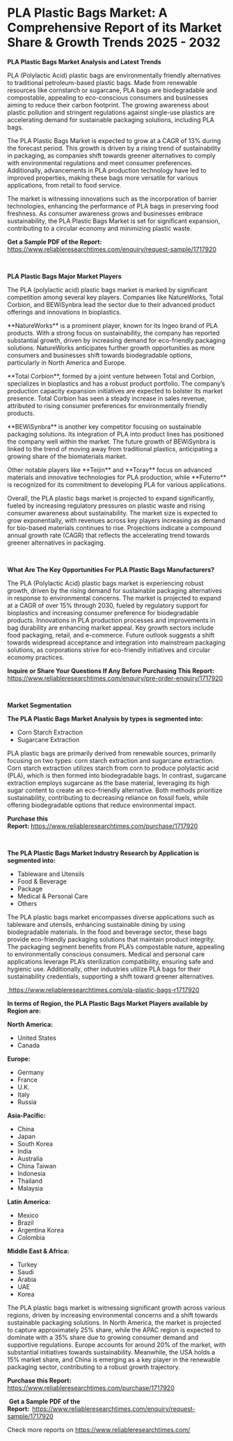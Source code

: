 <p><h1>PLA Plastic Bags Market: A Comprehensive Report of its Market Share & Growth Trends 2025 - 2032</h1></p><p><strong>PLA Plastic Bags Market Analysis and Latest Trends</strong></p>
<p><p>PLA (Polylactic Acid) plastic bags are environmentally friendly alternatives to traditional petroleum-based plastic bags. Made from renewable resources like cornstarch or sugarcane, PLA bags are biodegradable and compostable, appealing to eco-conscious consumers and businesses aiming to reduce their carbon footprint. The growing awareness about plastic pollution and stringent regulations against single-use plastics are accelerating demand for sustainable packaging solutions, including PLA bags.</p><p>The PLA Plastic Bags Market is expected to grow at a CAGR of 13% during the forecast period. This growth is driven by a rising trend of sustainability in packaging, as companies shift towards greener alternatives to comply with environmental regulations and meet consumer preferences. Additionally, advancements in PLA production technology have led to improved properties, making these bags more versatile for various applications, from retail to food service. </p><p>The market is witnessing innovations such as the incorporation of barrier technologies, enhancing the performance of PLA bags in preserving food freshness. As consumer awareness grows and businesses embrace sustainability, the PLA Plastic Bags Market is set for significant expansion, contributing to a circular economy and minimizing plastic waste.</p></p>
<p><strong>Get a Sample PDF of the Report:&nbsp;</strong> <a href="https://www.reliableresearchtimes.com/enquiry/request-sample/1717920?utm_campaign=2722&utm_medium=2&utm_source=Github&utm_content=ia&utm_term=08032025&utm_id=pla-plastic-bags">https://www.reliableresearchtimes.com/enquiry/request-sample/1717920</a></p>
<p>&nbsp;</p>
<p><strong>PLA Plastic Bags Major Market Players</strong></p>
<p><p>The PLA (polylactic acid) plastic bags market is marked by significant competition among several key players. Companies like NatureWorks, Total Corbion, and BEWiSynbra lead the sector due to their advanced product offerings and innovations in bioplastics.</p><p>**NatureWorks** is a prominent player, known for its Ingeo brand of PLA products. With a strong focus on sustainability, the company has reported substantial growth, driven by increasing demand for eco-friendly packaging solutions. NatureWorks anticipates further growth opportunities as more consumers and businesses shift towards biodegradable options, particularly in North America and Europe.</p><p>**Total Corbion**, formed by a joint venture between Total and Corbion, specializes in bioplastics and has a robust product portfolio. The company’s production capacity expansion initiatives are expected to bolster its market presence. Total Corbion has seen a steady increase in sales revenue, attributed to rising consumer preferences for environmentally friendly products.</p><p>**BEWiSynbra** is another key competitor focusing on sustainable packaging solutions. Its integration of PLA into product lines has positioned the company well within the market. The future growth of BEWiSynbra is linked to the trend of moving away from traditional plastics, anticipating a growing share of the biomaterials market.</p><p>Other notable players like **Teijin** and **Toray** focus on advanced materials and innovative technologies for PLA production, while **Futerro** is recognized for its commitment to developing PLA for various applications.</p><p>Overall, the PLA plastic bags market is projected to expand significantly, fueled by increasing regulatory pressures on plastic waste and rising consumer awareness about sustainability. The market size is expected to grow exponentially, with revenues across key players increasing as demand for bio-based materials continues to rise. Projections indicate a compound annual growth rate (CAGR) that reflects the accelerating trend towards greener alternatives in packaging.</p></p>
<p>&nbsp;</p>
<p><strong>What Are The Key Opportunities For PLA Plastic Bags Manufacturers?</strong></p>
<p><p>The PLA (Polylactic Acid) plastic bags market is experiencing robust growth, driven by the rising demand for sustainable packaging alternatives in response to environmental concerns. The market is projected to expand at a CAGR of over 15% through 2030, fueled by regulatory support for bioplastics and increasing consumer preference for biodegradable products. Innovations in PLA production processes and improvements in bag durability are enhancing market appeal. Key growth sectors include food packaging, retail, and e-commerce. Future outlook suggests a shift towards widespread acceptance and integration into mainstream packaging solutions, as corporations strive for eco-friendly initiatives and circular economy practices.</p></p>
<p><strong>Inquire or Share Your Questions If Any Before Purchasing This Report:</strong> <a href="https://www.reliableresearchtimes.com/enquiry/pre-order-enquiry/1717920?utm_campaign=2722&utm_medium=2&utm_source=Github&utm_content=ia&utm_term=08032025&utm_id=pla-plastic-bags">https://www.reliableresearchtimes.com/enquiry/pre-order-enquiry/1717920</a></p>
<p>&nbsp;</p>
<p><strong>Market Segmentation</strong></p>
<p><strong>The PLA Plastic Bags Market Analysis by types is segmented into:</strong></p>
<p><ul><li>Corn Starch Extraction</li><li>Sugarcane Extraction</li></ul></p>
<p><p>PLA plastic bags are primarily derived from renewable sources, primarily focusing on two types: corn starch extraction and sugarcane extraction. Corn starch extraction utilizes starch from corn to produce polylactic acid (PLA), which is then formed into biodegradable bags. In contrast, sugarcane extraction employs sugarcane as the base material, leveraging its high sugar content to create an eco-friendly alternative. Both methods prioritize sustainability, contributing to decreasing reliance on fossil fuels, while offering biodegradable options that reduce environmental impact.</p></p>
<p><strong>Purchase this Report:&nbsp;</strong><a href="https://www.reliableresearchtimes.com/purchase/1717920?utm_campaign=2722&utm_medium=2&utm_source=Github&utm_content=ia&utm_term=08032025&utm_id=pla-plastic-bags">https://www.reliableresearchtimes.com/purchase/1717920</a></p>
<p>&nbsp;</p>
<p><strong>The PLA Plastic Bags Market Industry Research by Application is segmented into:</strong></p>
<p><ul><li>Tableware and Utensils</li><li>Food & Beverage</li><li>Package</li><li>Medical & Personal Care</li><li>Others</li></ul></p>
<p><p>The PLA plastic bags market encompasses diverse applications such as tableware and utensils, enhancing sustainable dining by using biodegradable materials. In the food and beverage sector, these bags provide eco-friendly packaging solutions that maintain product integrity. The packaging segment benefits from PLA’s compostable nature, appealing to environmentally conscious consumers. Medical and personal care applications leverage PLA’s sterilization compatibility, ensuring safe and hygienic use. Additionally, other industries utilize PLA bags for their sustainability credentials, supporting a shift toward greener alternatives.</p></p>
<p><a href="https://www.reliableresearchtimes.com/pla-plastic-bags-r1717920?utm_campaign=2722&utm_medium=2&utm_source=Github&utm_content=ia&utm_term=08032025&utm_id=pla-plastic-bags">&nbsp;https://www.reliableresearchtimes.com/pla-plastic-bags-r1717920</a></p>
<p><strong>In terms of Region, the PLA Plastic Bags Market Players available by Region are:</strong></p>
<p>
    <p> <strong> North America: </strong>
        <ul>
            <li>United States</li>
            <li>Canada</li>
        </ul>
        </p> 
    <p> <strong> Europe: </strong>
        <ul>
            <li>Germany</li>
            <li>France</li>
            <li>U.K.</li>
            <li>Italy</li>
            <li>Russia</li>
        </ul>
        </p> 
    <p> <strong> Asia-Pacific: </strong>
        <ul>
            <li>China</li>
            <li>Japan</li>
            <li>South Korea</li>
            <li>India</li>
            <li>Australia</li>
            <li>China Taiwan</li>
            <li>Indonesia</li>
            <li>Thailand</li>
            <li>Malaysia</li>
        </ul>
        </p> 
    <p> <strong> Latin America: </strong>
        <ul>
            <li>Mexico</li>
            <li>Brazil</li>
            <li>Argentina Korea</li>
            <li>Colombia</li>
        </ul>
        </p> 
    <p> <strong> Middle East & Africa: </strong>
        <ul>
            <li>Turkey</li>
            <li>Saudi</li>
            <li>Arabia</li>
            <li>UAE</li>
            <li>Korea</li>
        </ul>
    </p>
    </p>
<p><p>The PLA plastic bags market is witnessing significant growth across various regions, driven by increasing environmental concerns and a shift towards sustainable packaging solutions. In North America, the market is projected to capture approximately 25% share, while the APAC region is expected to dominate with a 35% share due to growing consumer demand and supportive regulations. Europe accounts for around 20% of the market, with substantial initiatives towards sustainability. Meanwhile, the USA holds a 15% market share, and China is emerging as a key player in the renewable packaging sector, contributing to a robust growth trajectory.</p></p>
<p><strong>Purchase this Report: </strong><a href="https://www.reliableresearchtimes.com/purchase/1717920?utm_campaign=2722&utm_medium=2&utm_source=Github&utm_content=ia&utm_term=08032025&utm_id=pla-plastic-bags">https://www.reliableresearchtimes.com/purchase/1717920</a></p>
<p>&nbsp;<strong>Get a Sample PDF of the Report:&nbsp;&nbsp;</strong><a href="https://www.reliableresearchtimes.com/enquiry/request-sample/1717920?utm_campaign=2722&utm_medium=2&utm_source=Github&utm_content=ia&utm_term=08032025&utm_id=pla-plastic-bags">https://www.reliableresearchtimes.com/enquiry/request-sample/1717920</a></p>
<p><strong></strong></p>
<p>Check more reports on <a href="https://www.reliableresearchtimes.com/?utm_campaign=2722&utm_medium=2&utm_source=Github&utm_content=ia&utm_term=08032025&utm_id=pla-plastic-bags">https://www.reliableresearchtimes.com/</a></p>